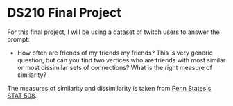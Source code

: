 # DS210 Final Project

For this final project, I will be using a dataset of twitch users to answer the prompt:
- How often are friends of my friends my friends? This is very generic question, but can you find two vertices who are friends with most similar or most dissimilar sets of connections? What is the right measure of similarity?

The measures of similarity and dissimilarity is taken from [Penn States's STAT 508](https://online.stat.psu.edu/stat508/lesson/1b/1b.2/1b.2.1).
